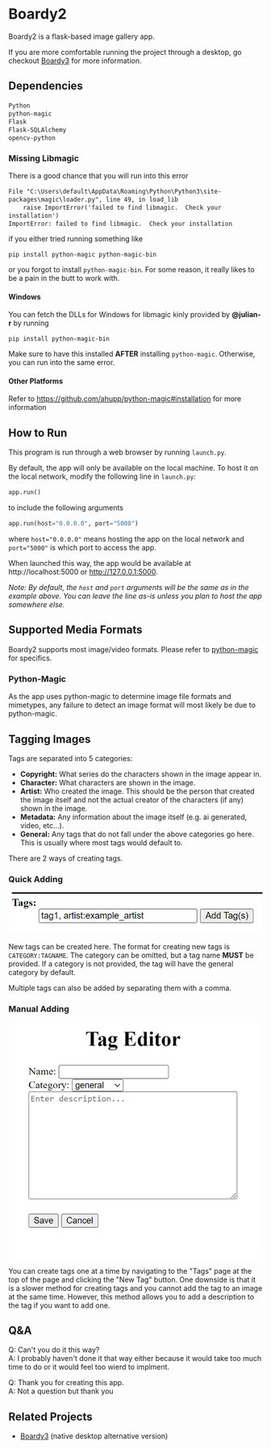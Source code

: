 # Boardy2
Boardy2 is a flask-based image gallery app.

If you are more comfortable running the project through a desktop, go checkout [Boardy3](https://github.com/disbxys/boardy3) for more information.

## Dependencies
```
Python
python-magic
Flask
Flask-SQLAlchemy
opencv-python
``````

### Missing Libmagic
There is a good chance that you will run into this error

```
File "C:\Users\default\AppData\Roaming\Python\Python3\site-packages\magic\loader.py", line 49, in load_lib
    raise ImportError('failed to find libmagic.  Check your installation')
ImportError: failed to find libmagic.  Check your installation
```

if you either tried running something like
```
pip install python-magic python-magic-bin
```
or you forgot to install `python-magic-bin`. For some reason, it really likes to be a pain in the butt to work with.

#### Windows

You can fetch the DLLs for Windows for libmagic kinly provided by **@julian-r** by running
```
pip install python-magic-bin
```

Make sure to have this installed **AFTER** installing `python-magic`. Otherwise, you can run into the same error.

#### Other Platforms
Refer to https://github.com/ahupp/python-magic#installation for more information

## How to Run
This program is run through a web browser by running `launch.py`.

By default, the app will only be available on the local machine. To host it on the local network, modify the following line in `launch.py`:
```python
app.run()
```
to include the following arguments
```python
app.run(host="0.0.0.0", port="5000")
```
where `host="0.0.0.0"` means hosting the app on the local network and `port="5000"` is which port to access the app.

When launched this way, the app would be available at http://localhost:5000 or http://127.0.0.1:5000.

*Note: By default, the `host` and `port` arguments will be the same as in the example above. You can leave the line as-is unless you plan to host the app somewhere else.*

## Supported Media Formats
Boardy2 supports most image/video formats. Please refer to [python-magic](#python-magic) for specifics.

### Python-Magic
As the app uses python-magic to determine image file formats and mimetypes, any failure to detect an image format will most likely be due to python-magic.

## Tagging Images
Tags are separated into 5 categories:
- **Copyright:** What series do the characters shown in the image appear in.
- **Character:** What characters are shown in the image.
- **Artist:** Who created the image. This should be the person that created the image itself and not the actual creator of the characters (if any) shown in the image.
- **Metadata:** Any information about the image itself (e.g. ai generated, video, etc...).
- **General:** Any tags that do not fall under the above categories go here. This is usually where most tags would default to.

There are 2 ways of creating tags.

### Quick Adding
![Creating tags through the image post page](static/images/quick_add_tag.png)

New tags can be created here. The format for creating new tags is `CATEGORY:TAGNAME`. The category can be omitted, but a tag name **MUST** be provided. If a category is not provided, the tag will have the general category by default.

Multiple tags can also be added by separating them with a comma.

### Manual Adding
![Creating a tag through the new tag page](static/images/new_tag_page.png)

You can create tags one at a time by navigating to the "Tags" page at the top of the page and clicking the "New Tag" button. One downside is that it is a slower method for creating tags and you cannot add the tag to an image at the same time. However, this method allows you to add a description to the tag if you want to add one.

## Q&A
Q: Can't you do it this way?\
A: I probably haven't done it that way either because it would take too much time to do or it would feel too wierd to implment.

Q: Thank you for creating this app.\
A: Not a question but thank you


## Related Projects

- [Boardy3](https://github.com/disbxys/boardy3) (native desktop alternative version)
